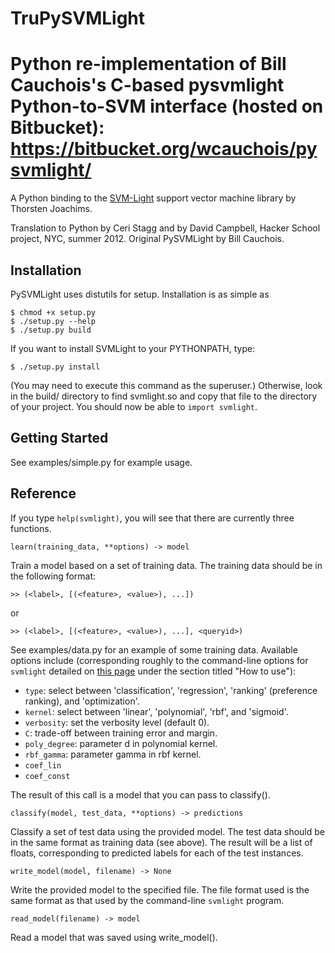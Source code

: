 TruPySVMLight
==========

Python re-implementation of Bill Cauchois's C-based pysvmlight Python-to-SVM interface (hosted on Bitbucket):
https://bitbucket.org/wcauchois/pysvmlight/
==========

A Python binding to the [SVM-Light](http://svmlight.joachims.org/) support vector machine library by Thorsten Joachims.

Translation to Python by Ceri Stagg and by David Campbell, Hacker School project, NYC, summer 2012.
Original PySVMLight by Bill Cauchois.

Installation
------------
PySVMLight uses distutils for setup. Installation is as simple as

    $ chmod +x setup.py
    $ ./setup.py --help
    $ ./setup.py build

If you want to install SVMLight to your PYTHONPATH, type:

    $ ./setup.py install

(You may need to execute this command as the superuser.) Otherwise, look in the build/ directory to find svmlight.so and copy that file to the directory of your project. You should now be able to `import svmlight`.

Getting Started
---------------
See examples/simple.py for example usage.

Reference
---------

If you type `help(svmlight)`, you will see that there are currently three functions.

    learn(training_data, **options) -> model

Train a model based on a set of training data. The training data should be in the following format:

    >> (<label>, [(<feature>, <value>), ...])

or

    >> (<label>, [(<feature>, <value>), ...], <queryid>)

See examples/data.py for an example of some training data. Available options include (corresponding roughly to the command-line options for `svmlight` detailed on [this page](http://svmlight.joachims.org/) under the section titled "How to use"):

 - `type`: select between 'classification', 'regression', 'ranking' (preference ranking), and 'optimization'.
 - `kernel`: select between 'linear', 'polynomial', 'rbf', and 'sigmoid'.
 - `verbosity`: set the verbosity level (default 0).
 - `C`: trade-off between training error and margin.
 - `poly_degree`: parameter d in polynomial kernel.
 - `rbf_gamma`: parameter gamma in rbf kernel.
 - `coef_lin`
 - `coef_const`

The result of this call is a model that you can pass to classify().

    classify(model, test_data, **options) -> predictions

Classify a set of test data using the provided model. The test data should be in the same format as training data (see above). The result will be a list of floats, corresponding to predicted labels for each of the test instances.

    write_model(model, filename) -> None

Write the provided model to the specified file. The file format used is the same format as that used by the command-line `svmlight` program.

    read_model(filename) -> model

Read a model that was saved using write_model().

